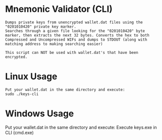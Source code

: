 # Mnemonic Validator (CLI)
    Dumps private keys from unencrypted wallet.dat files using the "0201010420" private key marker.
    Searches through a given file looking for the "0201010420" byte marker, then extracts the next 32 bytes. Converts the hex to both Compressed and Uncompressed WIFs and dumps to STDOUT (along with matching address to making searching easier)

    This script can NOT be used with wallet.dat's that have been encrypted.

# Linux Usage
    Put your wallet.dat in the same directory and execute:
    sudo ./keys-cli

# Windows Usage
  Put your wallet.dat in the same directory and execute:
  Execute keys.exe in CLI (cmd.exe)


